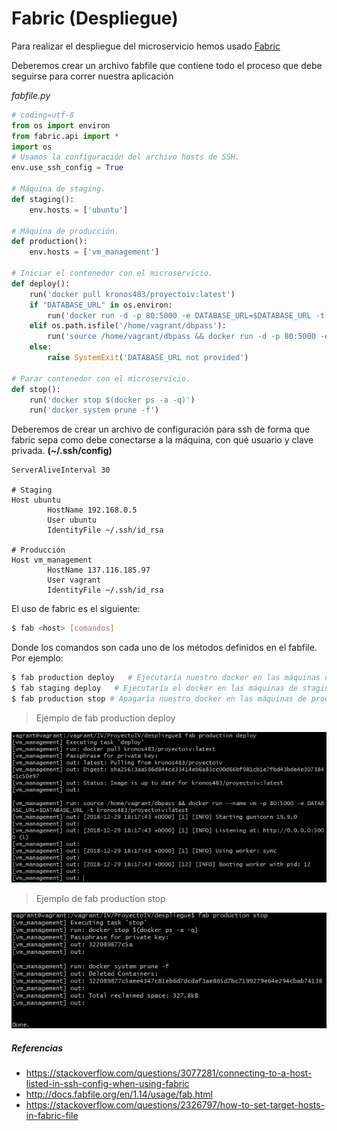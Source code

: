 # Fabric (Despliegue)

Para realizar el despliegue del microservicio hemos usado [Fabric](https://get.fabric.io/)

Deberemos crear un archivo fabfile que contiene todo el proceso que debe seguirse para correr nuestra aplicación

*fabfile.py*

```python
# coding=utf-8
from os import environ
from fabric.api import *
import os
# Usamos la configuración del archivo hosts de SSH.
env.use_ssh_config = True

# Máquina de staging.
def staging():
    env.hosts = ['ubuntu']

# Máquina de producción.
def production():
    env.hosts = ['vm_management']

# Iniciar el contenedor con el microservicio.
def deploy():
    run('docker pull kronos483/proyectoiv:latest')
	if "DATABASE_URL" in os.environ:
		run('docker run -d -p 80:5000 -e DATABASE_URL=$DATABASE_URL -t kronos483/proyectoiv:latest')
	elif os.path.isfile('/home/vagrant/dbpass'):
		run('source /home/vagrant/dbpass && docker run -d -p 80:5000 -e DATABASE_URL=$DATABASE_URL -t kronos483/proyectoiv:latest')
	else:
		raise SystemExit('DATABASE_URL not provided')

# Parar contenedor con el microservicio.
def stop():
    run('docker stop $(docker ps -a -q)')
    run('docker system prune -f')
```

Deberemos de crear un archivo de configuración para ssh de forma que fabric sepa como debe conectarse a la máquina, con qué usuario y clave privada. **(~/.ssh/config)**

```
ServerAliveInterval 30

# Staging
Host ubuntu
        HostName 192.168.0.5
        User ubuntu
        IdentityFile ~/.ssh/id_rsa

# Producción
Host vm_management
        HostName 137.116.185.97
        User vagrant
        IdentityFile ~/.ssh/id_rsa
```

El uso de fabric es el siguiente:

```bash
$ fab <host> [comandos]
```

Donde los comandos son cada uno de los métodos definidos en el fabfile. Por ejemplo:

```bash
$ fab production deploy   # Ejecutaría nuestro docker en las máquinas de producción
$ fab staging deploy   # Ejecutaría el docker en las máquinas de staging
$ fab production stop # Apagaría nuestro docker en las máquinas de producción
```

> Ejemplo de fab production deploy

![deploy](https://github.com/jcpulido97/ProyectoIV/blob/master/doc/img/deploy.PNG?raw=true)

> Ejemplo de fab production stop

![stop](https://github.com/jcpulido97/ProyectoIV/blob/master/doc/img/stop.PNG?raw=true)



##### Referencias

- https://stackoverflow.com/questions/3077281/connecting-to-a-host-listed-in-ssh-config-when-using-fabric
- http://docs.fabfile.org/en/1.14/usage/fab.html
- https://stackoverflow.com/questions/2326797/how-to-set-target-hosts-in-fabric-file

### 